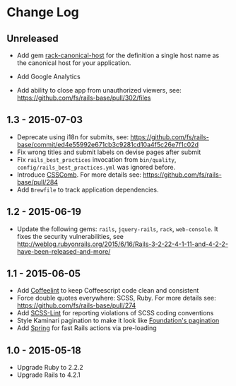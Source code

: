 # Change Log

## Unreleased
- Add gem [rack-canonical-host](https://github.com/tylerhunt/rack-canonical-host) for the definition a single host name as the canonical host for your application.
- Add Google Analytics

- Add ability to close app from unauthorized viewers, see: https://github.com/fs/rails-base/pull/302/files

## 1.3 - 2015-07-03

- Deprecate using i18n for submits, see: https://github.com/fs/rails-base/commit/ed4e55992e671cb3c9281cd10a4f5c26e7f1c02d
- Fix wrong titles and submit labels on devise pages after submit
- Fix `rails_best_practices` invocation from `bin/quality`, `config/rails_best_practices.yml` was ignored before.
- Introduce [CSSComb](https://github.com/csscomb/csscomb.js). For more details see: https://github.com/fs/rails-base/pull/284
- Add `Brewfile` to track application dependencies.

## 1.2 - 2015-06-19

- Update the following gems: `rails`, `jquery-rails`, `rack`, `web-console`. It fixes the security vulnerabilities, see http://weblog.rubyonrails.org/2015/6/16/Rails-3-2-22-4-1-11-and-4-2-2-have-been-released-and-more/

## 1.1 - 2015-06-05

- Add [Coffeelint](https://github.com/zmbush/coffeelint-ruby) to keep Coffeescript code clean and consistent
- Force double quotes everywhere: SCSS, Ruby. For more details see: https://github.com/fs/rails-base/pull/274
- Add [SCSS-Lint](https://github.com/brigade/scss-lint) for reporting violations of SCSS coding conventions
- Style Kaminari pagination to make it look like [Foundation's pagination](http://foundation.zurb.com/docs/v/4.3.2/components/pagination.html)
- Add [Spring](https://github.com/rails/spring) for fast Rails actions via pre-loading

## 1.0 - 2015-05-18

- Upgrade Ruby to 2.2.2
- Upgrade Rails to 4.2.1
